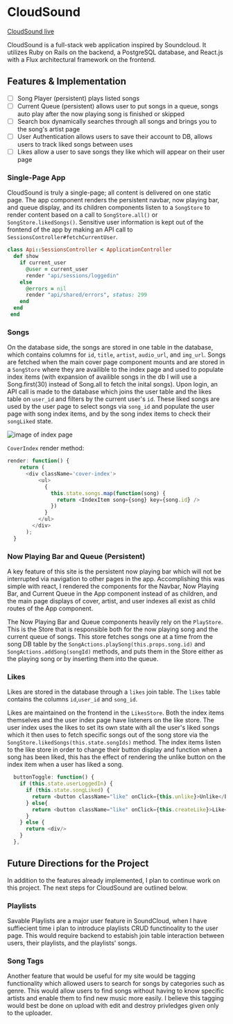 # CloudSound

[CloudSound live][heroku]

[heroku]: http://cloudsoundapp.herokuapp.com

CloudSound is a full-stack web application inspired by Soundcloud.  It utilizes Ruby on Rails on the backend, a PostgreSQL database, and React.js with a Flux architectural framework on the frontend.  

## Features & Implementation

- [ ] Song Player (persistent) plays listed songs
- [ ] Current Queue (persistent) allows user to put songs in a queue, songs auto play after the now playing song is finished or skipped
- [ ] Search box dynamically searches through all songs and brings you to the song's artist page
- [ ] User Authentication allows users to save their account to DB, allows users to track liked songs between uses
- [ ] Likes allow a user to save songs they like which will appear on their user page

### Single-Page App

CloudSound is truly a single-page; all content is delivered on one static page.  The app component renders the persistent navbar, now playing bar, and queue display, and its children components listen to a `SongStore` to render content based on a call to `SongStore.all()` or `SongStore.likedSongs()`.  Sensitive user information is kept out of the frontend of the app by making an API call to `SessionsController#fetchCurrentUser`.

```ruby
class Api::SessionsController < ApplicationController
  def show
    if current_user 
      @user = current_user
      render "api/sessions/loggedin"
    else
      @errors = nil
      render "api/shared/errors", status: 299
    end
  end
 end
  ```

### Songs

  On the database side, the songs are stored in one table in the database, which contains columns for `id`, `title`, `artist`, `audio_url`, and `img_url`.  Songs are fetched when the main cover page component mounts and are stored in a `SongStore` where they are availible to the index page and used to populate index items (with expansion of availible songs in the db I will use a Song.first(30) instead of Song.all to fetch the inital songs). Upon login, an API call is made to the database which joins the user table and the likes table on `user_id` and filters by the current user's `id`. These liked songs are used by the user page to select songs via `song_id` and populate the user page with song index items, and by the song index items to check their `songLiked` state.


![image of index page](http://res.cloudinary.com/mr-costanzo/image/upload/v1462480457/Screen_Shot_2016-05-05_at_1.33.14_PM_c3wn3l.png)

`CoverIndex` render method:

```javascript
render: function() {
    return (
      <div className='cover-index'>
          <ul>
            {
              this.state.songs.map(function(song) {
                return <IndexItem song={song} key={song.id} />
              })
            }
          </ul>
        </div>
      );
  }
```

### Now Playing Bar and Queue (Persistent)

A key feature of this site is the persistent now playing bar which will not be interrupted via navigation to other pages in the app. Accomplishing this was simple with react, I rendered the components for the Navbar, Now Playing Bar, and Current Queue in the App component instead of as children, and the main page displays of cover, artist, and user indexes all exist as child routes of the App component. 

The Now Playing Bar and Queue components heavily rely on the `PlayStore`. This is the Store that is responsible both for the now playing song and the current queue of songs. This store fetches songs one at a time from the song DB table by the `SongActions.playSong(this.props.song.id)` and `SongActions.addSong(songId)` methods, and puts them in the Store either as the playing song or by inserting them into the queue.

### Likes

Likes are stored in the database through a `likes` join table.  The `likes` table contains the columns `id`,`user_id` and `song_id`.

Likes are maintained on the frontend in the `LikesStore`.  Both the index items themselves and the user index page have listeners on the like store. The user index uses the likes to set its own state with all the user's liked songs which it then uses to fetch specific songs out of the song store via the `SongStore.likedSongs(this.state.songIds)` method. The index items listen to the like store in order to change their button display and function when a song has been liked, this has the effect of rendering the unlike button on the index item when a user has liked a song.

```javascript
  buttonToggle: function() {
    if (this.state.userLoggedIn) {
      if (this.state.songLiked) {
        return <button className="like" onClick={this.unlike}>Unlike</button>
      } else{
        return <button className="like" onClick={this.createLike}>Like</button>
      }
    } else {
      return <div/>
    }
  },
```

## Future Directions for the Project

In addition to the features already implemented, I plan to continue work on this project.  The next steps for CloudSound are outlined below.

### Playlists

Savable Playlists are a major user feature in SoundCloud, when I have suffiecient time i plan to introduce playlists CRUD functinoality to the user page. This would require backend to estabish join table interaction between users, their playlists, and the playlists' songs.

### Song Tags

Another feature that would be useful for my site  would be tagging functionality which allowed users to search for songs by categories such as genre. This would allow users to find songs without having to know specific artists and enable them to find new music more easily. I believe this tagging would best be done on upload with edit and destroy privledges given only to the uploader.
